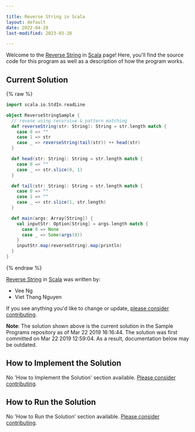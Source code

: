 ```yaml
---

title: Reverse String in Scala
layout: default
date: 2022-04-28
last-modified: 2023-03-28

---
```


Welcome to the [Reverse String](https://sampleprograms.io/projects/reverse-string) in [Scala](https://sampleprograms.io/languages/scala) page! Here, you'll find the source code for this program as well as a description of how the program works.

## Current Solution

{% raw %}

```scala
import scala.io.StdIn.readLine

object ReverseStringSample {
  // revese using recursive & pattern matching
  def reverseString(str: String): String = str.length match {
    case 0 => ""
    case 1 => str
    case _ => reverseString(tail(str)) ++ head(str)
  }

  def head(str: String): String = str.length match {
    case 0 => ""
    case _ => str.slice(0, 1)
  }

  def tail(str: String): String = str.length match {
    case 0 => ""
    case 1 => ""
    case _ => str.slice(1, str.length)
  }

  def main(args: Array[String]) {
    val inputStr: Option[String] = args.length match {
      case 0 => None
      case _ => Some(args(0))
    }
    inputStr.map(reverseString).map(println)
  }
}
```

{% endraw %}

[Reverse String](https://sampleprograms.io/projects/reverse-string) in [Scala](https://sampleprograms.io/languages/scala) was written by:

- Vee Ng
- Viet Thang Nguyen

If you see anything you'd like to change or update, [please consider contributing](https://github.com/TheRenegadeCoder/sample-programs).

**Note**: The solution shown above is the current solution in the Sample Programs repository as of Mar 22 2019 16:16:44. The solution was first committed on Mar 22 2019 12:59:04. As a result, documentation below may be outdated.

## How to Implement the Solution

No 'How to Implement the Solution' section available. [Please consider contributing](https://github.com/TheRenegadeCoder/sample-programs-website).

## How to Run the Solution

No 'How to Run the Solution' section available. [Please consider contributing](https://github.com/TheRenegadeCoder/sample-programs-website).